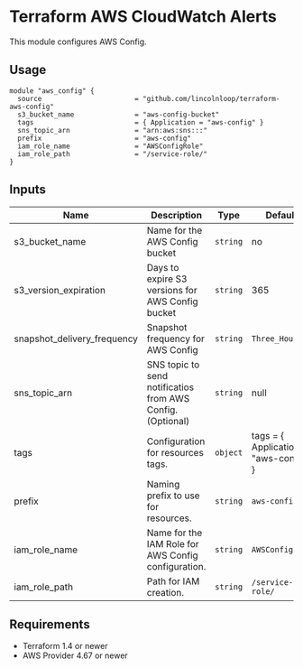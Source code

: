 # Terraform AWS CloudWatch Alerts

This module configures AWS Config.
## Usage

```hcl
module "aws_config" {
  source                       = "github.com/lincolnloop/terraform-aws-config"
  s3_bucket_name               = "aws-config-bucket"
  tags                         = { Application = "aws-config" }
  sns_topic_arn                = "arn:aws:sns:::"
  prefix                       = "aws-config"
  iam_role_name                = "AWSConfigRole"
  iam_role_path                = "/service-role/"
}

```

## Inputs

| Name | Description | Type | Default | Required |
|------|-------------|------|---------|:--------:|
| s3_bucket_name | Name for the AWS Config bucket | `string` | no | yes |
| s3_version_expiration | Days to expire S3 versions for AWS Config bucket | `string` | 365 | no |
| snapshot_delivery_frequency | Snapshot frequency for AWS Config | `string` | `Three_Hours` | no |
| sns_topic_arn | SNS topic to send notificatios from AWS Config.(Optional) | `string` | null | no |
| tags | Configuration for resources tags. | `object` | tags = { Application = "aws-config" } | no |
| prefix | Naming prefix to use for resources. | `string` | `aws-config` | no |
| iam_role_name | Name for the IAM Role for AWS Config configuration. | `string` | `AWSConfigRole` | no |
| iam_role_path | Path for IAM creation. | `string` | `/service-role/` | no |
## Requirements

- Terraform 1.4 or newer
- AWS Provider 4.67 or newer